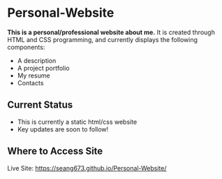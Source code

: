 # Personal-Website
**This is a personal/professional website about me.** It is created through HTML and CSS programming, and currently displays the following components:
  - A description
  - A project portfolio
  - My resume
  - Contacts

## Current Status
- This is currently a static html/css website 
- Key updates are soon to follow!

## Where to Access Site
Live Site: https://seang673.github.io/Personal-Website/
